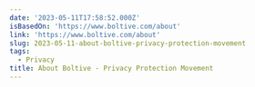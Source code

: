 ```yaml
---
date: '2023-05-11T17:58:52.000Z'
isBasedOn: 'https://www.boltive.com/about'
link: 'https://www.boltive.com/about'
slug: 2023-05-11-about-boltive-privacy-protection-movement
tags:
  - Privacy
title: About Boltive - Privacy Protection Movement
---
```


